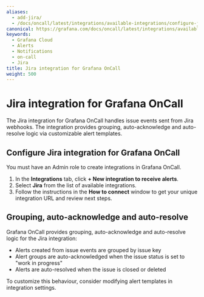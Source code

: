 ```yaml
---
aliases:
  - add-jira/
  - /docs/oncall/latest/integrations/available-integrations/configure-jira/
canonical: https://grafana.com/docs/oncall/latest/integrations/available-integrations/configure-jira/
keywords:
  - Grafana Cloud
  - Alerts
  - Notifications
  - on-call
  - Jira
title: Jira integration for Grafana OnCall
weight: 500
---
```


# Jira integration for Grafana OnCall

The Jira integration for Grafana OnCall handles issue events sent from Jira webhooks.
The integration provides grouping, auto-acknowledge and auto-resolve logic via customizable alert templates.

## Configure Jira integration for Grafana OnCall

You must have an Admin role to create integrations in Grafana OnCall.

1. In the **Integrations** tab, click **+ New integration to receive alerts**.
2. Select **Jira** from the list of available integrations.
3. Follow the instructions in the **How to connect** window to get your unique integration URL and review next steps.

## Grouping, auto-acknowledge and auto-resolve

Grafana OnCall provides grouping, auto-acknowledge and auto-resolve logic for the Jira integration:

- Alerts created from issue events are grouped by issue key
- Alert groups are auto-acknowledged when the issue status is set to "work in progress"
- Alerts are auto-resolved when the issue is closed or deleted

To customize this behaviour, consider modifying alert templates in integration settings.
